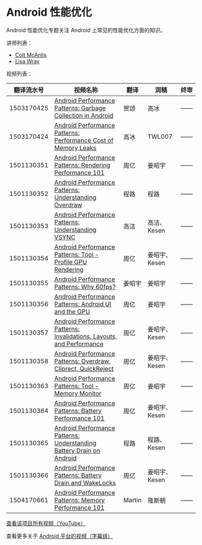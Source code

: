 # Android 性能优化

Android 性能优化专题关注 Android 上常见的性能优化方面的知识。

讲师列表：

*   [Colt McAnlis](https://plus.google.com/+ColtMcAnlis)
*   [Lisa Wray](https://plus.google.com/+LisaWrayZeitouni)
 
视频列表：

| 翻译流水号 | 视频名称 | 翻译 | 润稿 | 终审 |
| -- | -- | -- | -- | -- |
| 1503170425 | [Android Performance Patterns: Garbage Collection in Android](https://pub.gfansub.com/Android/088-Android-Performance-Patterns/1503170425-garbage-collection-in-android.html)  | 贺颂 | 高冰 | —— |
| 1503170424 | [Android Performance Patterns: Performance Cost of Memory Leaks](https://pub.gfansub.com/Android/088-Android-Performance-Patterns/1503170424-performance-cost-of-memory-leaks.html)  | 高冰 | TWL007 | —— |
| 1501130351 | [Android Performance Patterns: Rendering Performance 101](https://pub.gfansub.com/Android/088-Android-Performance-Patterns/1501130351-rendering-performance-101.html)  | 周亿 | 姜昭宇 | —— |
| 1501130352 | [Android Performance Patterns: Understanding Overdraw](https://pub.gfansub.com/Android/088-Android-Performance-Patterns/1501130352-understanding-overdraw.html)  | 程路 | 程路 | —— |
| 1501130353 | [Android Performance Patterns: Understanding VSYNC](https://pub.gfansub.com/Android/088-Android-Performance-Patterns/1501130353-understanding-vsync.html)  | 高洁 | 高洁、Kesen | —— |
| 1501130354 | [Android Performance Patterns: Tool - Profile GPU Rendering](https://pub.gfansub.com/Android/088-Android-Performance-Patterns/1501130354-tool-profile-gpu-rendering.html)  | 周亿 | 姜昭宇、Kesen | —— |
| 1501130355 | [Android Performance Patterns: Why 60fps?](https://pub.gfansub.com/Android/088-Android-Performance-Patterns/1501130355-why-60fps.html)  | 姜昭宇 | 姜昭宇 | —— |
| 1501130356 | [Android Performance Patterns: Android UI and the GPU](https://pub.gfansub.com/Android/088-Android-Performance-Patterns/1501130356-android-ui-and-the-gpu.html)  | 周亿 | 姜昭宇 | —— |
| 1501130357 | [Android Performance Patterns: Invalidations, Layouts, and Performance](https://pub.gfansub.com/Android/088-Android-Performance-Patterns/1501130357-invalidations-layouts-and-performance.html)  | 周亿 | 姜昭宇、Kesen | —— |
| 1501130358 | [Android Performance Patterns: Overdraw, Cliprect, QuickReject](https://pub.gfansub.com/Android/088-Android-Performance-Patterns/1501130358-overdraw-cliprect-quickreject.html)  | 周亿 | 姜昭宇、Kesen | —— |
| 1501130363 | [Android Performance Patterns: Tool - Memory Monitor](https://pub.gfansub.com/Android/088-Android-Performance-Patterns/1501130363-tool-memory-monitor.html)  | 周亿 | 姜昭宇 | —— |
| 1501130364 | [Android Performance Patterns: Battery Performance 101](https://pub.gfansub.com/Android/088-Android-Performance-Patterns/1501130364-battery-performance-101.html)  | 周亿 | 姜昭宇、Kesen | —— |
| 1501130365 | [Android Performance Patterns: Understanding Battery Drain on Android](https://pub.gfansub.com/Android/088-Android-Performance-Patterns/1501130365-understanding-battery-drain-on-android.html)  | 程路 | 程路、Kesen | —— |
| 1501130366 | [Android Performance Patterns: Battery Drain and WakeLocks](https://pub.gfansub.com/Android/088-Android-Performance-Patterns/1501130366-battery-drain-and-wakelocks.html)  | 周亿 | 姜昭宇、Kesen | —— |
| 1504170661 | [Android Performance Patterns: Memory Performance 101](https://pub.gfansub.com/Android/088-Android-Performance-Patterns/1504170661-memory-performance-101.html)  | Martin | 隆斯朝 | —— |

[查看该项目所有视频（YouTube）](https://www.youtube.com/playlist?list=PLOU2XLYxmsIKEOXh5TwZEv89aofHzNCiu)

查看更多关于 [Android 平台的视频（字幕组）](https://pub.gfansub.com/Android/index.html)